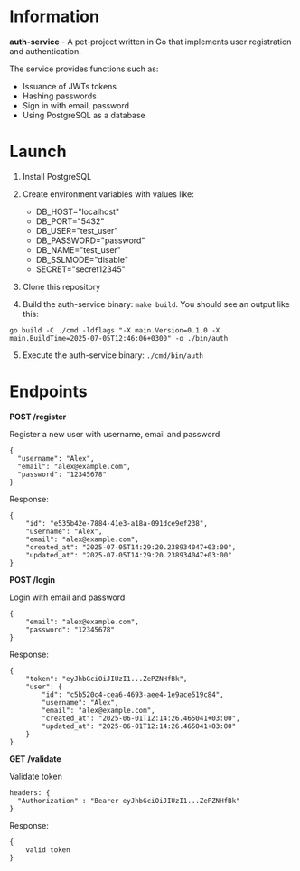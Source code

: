 # Information
**auth-service** - A pet-project written in Go that implements user registration and authentication.

The service provides functions such as:

* Issuance of JWTs tokens
* Hashing passwords
* Sign in with email, password
* Using PostgreSQL as a database


# Launch
1. Install PostgreSQL
2. Create environment variables with values like:

    * DB_HOST="localhost"
    * DB_PORT="5432"
    * DB_USER="test_user"
    * DB_PASSWORD="password"
    * DB_NAME="test_user"
    * DB_SSLMODE="disable"
    * SECRET="secret12345" 
3. Clone this repository
4. Build the auth-service binary: `make build`. You should see an output like this:
```
go build -C ./cmd -ldflags "-X main.Version=0.1.0 -X main.BuildTime=2025-07-05T12:46:06+0300" -o ./bin/auth
```
5. Execute the auth-service binary: `./cmd/bin/auth`

# Endpoints
**POST /register**

Register a new user with username, email and password
```
{
  "username": "Alex",  
  "email": "alex@example.com",
  "password": "12345678"
}
```
Response:
```
{
    "id": "e535b42e-7884-41e3-a18a-091dce9ef238",
    "username": "Alex",
    "email": "alex@example.com",
    "created_at": "2025-07-05T14:29:20.238934047+03:00",
    "updated_at": "2025-07-05T14:29:20.238934047+03:00"
}
```
**POST /login**

Login with email and password
```
{    
    "email": "alex@example.com",
    "password": "12345678"
}
```
Response:
```
{
    "token": "eyJhbGciOiJIUzI1...ZePZNHfBk",
    "user": {
        "id": "c5b520c4-cea6-4693-aee4-1e9ace519c84",
        "username": "Alex",
        "email": "alex@example.com",
        "created_at": "2025-06-01T12:14:26.465041+03:00",
        "updated_at": "2025-06-01T12:14:26.465041+03:00"
    }
}
```

**GET /validate**

Validate token
```
headers: {
  "Authorization" : "Bearer eyJhbGciOiJIUzI1...ZePZNHfBk"
}
```
Response:

```
{
    valid token
}
```